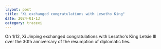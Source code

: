 ```yaml
---
layout: post
title: "Xi exchanged congratulations with Lesotho King"
date: 2024-01-13
category: tracexi
---
```


On 1/12, Xi Jinping exchanged congratulations with Lesotho's King Letsie III over the 30th anniversary of the resumption of diplomatic ties.

